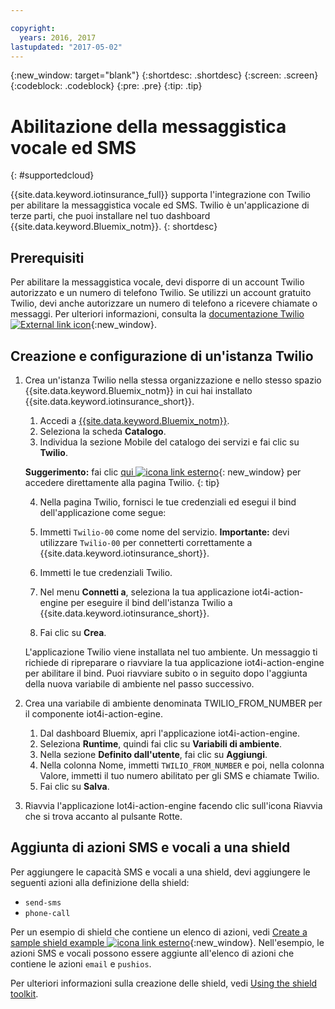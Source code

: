 ```yaml
---

copyright:
  years: 2016, 2017
lastupdated: "2017-05-02"
---
```


<!-- Common attributes used in the template are defined as follows: -->
{:new_window: target="blank"}
{:shortdesc: .shortdesc}
{:screen: .screen}
{:codeblock: .codeblock}
{:pre: .pre}
{:tip: .tip}

# Abilitazione della messaggistica vocale ed SMS
{: #supportedcloud}

{{site.data.keyword.iotinsurance_full}} supporta l'integrazione con Twilio per abilitare la messaggistica vocale ed SMS. Twilio è un'applicazione di terze parti, che puoi installare nel tuo dashboard {{site.data.keyword.Bluemix_notm}}.
{: shortdesc}

## Prerequisiti
Per abilitare la messaggistica vocale, devi disporre di un account Twilio autorizzato e un numero di telefono Twilio.  Se utilizzi un account gratuito Twilio, devi anche autorizzare un numero di telefono a ricevere chiamate o messaggi. Per ulteriori informazioni, consulta la [documentazione Twilio![External link icon](../../icons/launch-glyph.svg)](https://support.twilio.com/hc/en-us/articles/223136107-How-does-Twilio-s-Free-Trial-work-){:new_window}.

## Creazione e configurazione di un'istanza Twilio
1. Crea un'istanza Twilio  nella stessa organizzazione e nello stesso spazio {{site.data.keyword.Bluemix_notm}} in cui hai installato {{site.data.keyword.iotinsurance_short}}.
    1. Accedi a [{{site.data.keyword.Bluemix_notm}}](https://console.ng.bluemix.net).
    2. Seleziona la scheda **Catalogo**.
    3. Individua la sezione Mobile del catalogo dei servizi e fai clic su **Twilio**.

    **Suggerimento:** fai clic [qui ![icona link esterno](../../icons/launch-glyph.svg "External link icon")](https://console.ng.bluemix.net/catalog/services/twilio/){: new_window} per accedere direttamente alla pagina Twilio.
    {: tip}

    4. Nella pagina Twilio, fornisci le tue credenziali ed esegui il bind dell'applicazione come segue:

      1. Immetti `Twilio-00` come nome del servizio.  **Importante:** devi utilizzare `Twilio-00` per connetterti correttamente a {{site.data.keyword.iotinsurance_short}}.

      2. Immetti le tue credenziali Twilio.

      3. Nel menu **Connetti a**, seleziona la tua applicazione iot4i-action-engine per eseguire il bind dell'istanza Twilio a {{site.data.keyword.iotinsurance_short}}.

      4. Fai clic su **Crea**.  

    L'applicazione Twilio viene installata nel tuo ambiente. Un messaggio ti richiede di ripreparare o riavviare la tua applicazione iot4i-action-engine per abilitare il bind. Puoi riavviare subito o in seguito dopo l'aggiunta della nuova variabile di ambiente nel passo successivo.

2. Crea una variabile di ambiente denominata TWILIO_FROM_NUMBER per il componente iot4i-action-egine.
    1. Dal dashboard Bluemix, apri l'applicazione iot4i-action-engine.
    2. Seleziona **Runtime**, quindi fai clic su **Variabili di ambiente**.
    3. Nella sezione **Definito dall'utente**, fai clic su **Aggiungi**.
    4. Nella colonna Nome, immetti `TWILIO_FROM_NUMBER` e poi, nella colonna Valore, immetti il tuo numero abilitato per gli SMS e chiamate Twilio.
    5. Fai clic su **Salva**.

3. Riavvia l'applicazione Iot4i-action-engine facendo clic sull'icona Riavvia che si trova accanto al pulsante Rotte.

## Aggiunta di azioni SMS e vocali a una shield

Per aggiungere le capacità SMS e vocali a una shield, devi aggiungere le seguenti azioni alla definizione della shield:
  - `send-sms`
  - `phone-call`

Per un esempio di shield che contiene un elenco di azioni, vedi [Create a sample shield example ![icona link esterno](../../icons/launch-glyph.svg)](https://github.com/IBM-Bluemix/iot4i-api-examples-nodejs/blob/master/bl/shield.js){:new_window}. Nell'esempio, le azioni SMS e vocali possono essere aggiunte all'elenco di azioni che contiene le azioni `email` e `pushios`.

Per ulteriori informazioni sulla creazione delle shield, vedi [Using the shield toolkit](iotinsurance_shield_toolkit.html).
